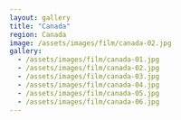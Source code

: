 ```yaml
---
layout: gallery
title: "Canada"                 
region: Canada                  
image: /assets/images/film/canada-02.jpg   
gallery:
  - /assets/images/film/canada-01.jpg
  - /assets/images/film/canada-02.jpg
  - /assets/images/film/canada-03.jpg
  - /assets/images/film/canada-04.jpg
  - /assets/images/film/canada-05.jpg
  - /assets/images/film/canada-06.jpg
---
```

